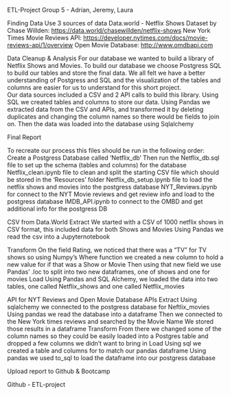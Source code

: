 ETL-Project
Group 5 -  Adrian,  Jeremy, Laura

Finding Data
Use 3 sources of data
Data.world -  Netflix Shows Dataset by Chase Willden:
https://data.world/chasewillden/netflix-shows
New York Times Movie Reviews API:
https://developer.nytimes.com/docs/movie-reviews-api/1/overview
Open Movie Database: 
http://www.omdbapi.com

Data Cleanup & Analysis
For our database we wanted to build a library of Netflix Shows and Movies. To build our database we choose Postgress SQL to build our tables and store the final data. We all felt we have a better understanding of Postgress and SQL and the visualization of the tables and columns are easier for us to understand for this short project.  
Our data sources included a CSV and 2 API calls to build this library. 
Using SQL we created tables and columns to store our data. 
Using Pandas we extracted data from the CSV and APIs, and transformed it by deleting duplicates and changing the column names so there would be fields to join on. Then the data was loaded into the database using Sqlalchemy

Final Report

To recreate our process this files should be run in the following order: 
Create a Postgress Database called ‘Netflix_db’
Then run the Netflix_db.sql file to set up the schema (tables and columns)  for the database
Netflix_clean.ipynb file to clean and split the starting CSV file which should be stored in the ‘Resources’ folder
Netflix_db_setup.ipynb  file to load the netflix shows and movies into the postgress database
NYT_Reviews.ipynb for connect to the NYT Movie reviews and get review info and load to the postgress database
IMDB_API.ipynb to connect to the OMBD and get additional info for the postgress DB

CSV from Data.World
Extract
We started with a CSV of 1000 netflix shows in CSV format, this included data for both Shows and Movies
Using Pandas we read the csv into a Jupyternotebook


Transform
On the field Rating, we noticed that there was a “TV” for TV shows so using Numpy’s Where function we created a new column to hold a new value for if that was a Show or Movie 
Then using that new field we use Pandas’ .loc to split into two new dataframes, one of shows and one for movies
Load
Using Pandas and SQL Alchemy, we loaded the data into two tables, one called Netflix_shows and one called Netflix_movies

API for NYT Reviews and Open Movie Database APIs
Extract
Using sqlalchemy we connected to the postgress database for Neftlix_movies
Using pandas we read the database into a dataframe
Then we connected to the New York times reviews and searched by the Movie Name
We stored those results in a dataframe
Transform
From there we changed some of the column names so they could be easily loaded into a Postgres table and dropped a few columns we didn’t want to bring in 
Load
Using sql we created a table and columns for to match our pandas dataframe
Using pandas we used to_sql to load the dataframe into our postgress database

Upload report to Github & Bootcamp

Github - ETL-project
